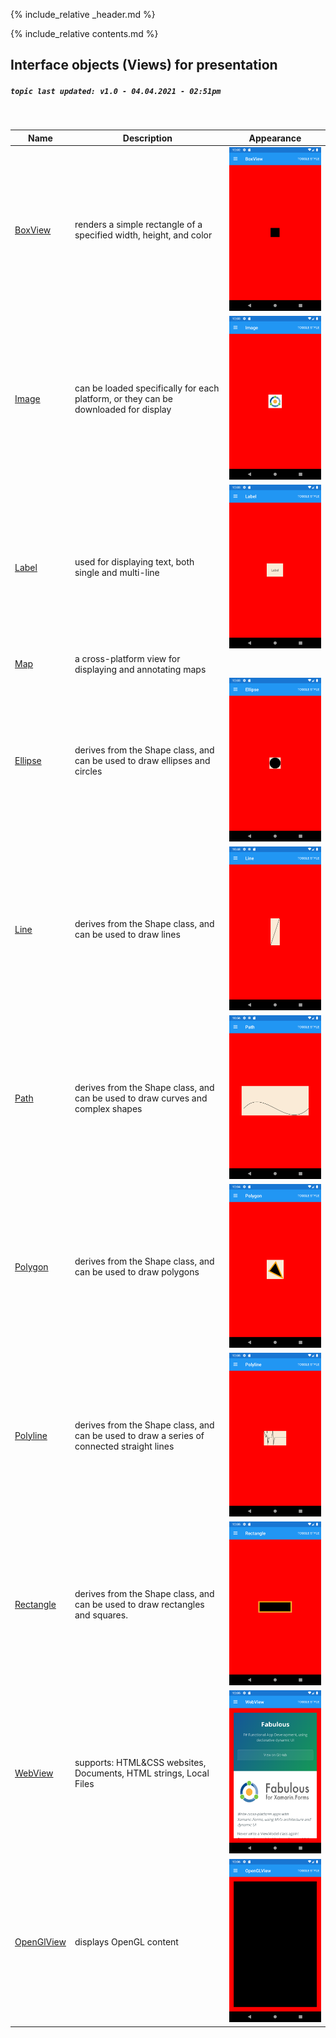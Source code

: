 {% include_relative _header.md %}

{% include_relative contents.md %}

Interface objects (Views) for presentation
------
##### `topic last updated: v1.0 - 04.04.2021 - 02:51pm`
<br /> 

| Name                                          | Description                                                                                | Appearance                                                     |
|-----------------------------------------------|--------------------------------------------------------------------------------------------|----------------------------------------------------------------|
| [BoxView](view-if-pr-boxview.html#boxview)       | renders a simple rectangle of a specified width, height, and color                         | <img src="images/views/BoxView-adr-styled.png" width="300">    |
| [Image](view-if-pr-image.html#image)           | can be loaded specifically for each platform, or they can be downloaded for display        | <img src="images/views/Image-adr-styled.png" width="300">      |
| [Label](view-if-pr-label.html#label)           | used for displaying text, both single and multi-line                                       | <img src="images/views/Label-adr-styled.png" width="300">      |
| [Map](view-if-pr-map.html#map)                 | a cross-platform view for displaying and annotating maps                                   | <!-- <img src="images/views/Map-adr-styled.png" width="300"> -->        |
| [Ellipse](view-if-pr-ellipse.html#ellipse)       | derives from the Shape class, and can be used to draw ellipses and circles                 | <img src="images/views/Ellipse-adr-styled.png" width="300">    |
| [Line](view-if-pr-line.html#line)             | derives from the Shape class, and can be used to draw lines                                | <img src="images/views/Line-adr-styled.png" width="300">       |
| [Path](view-if-pr-path.html#path)             | derives from the Shape class, and can be used to draw curves and complex shapes            | <img src="images/views/Path-adr-styled.png" width="300">       |
| [Polygon](view-if-pr-polygon.html#polygon)       | derives from the Shape class, and can be used to draw polygons                             | <img src="images/views/Polygon-adr-styled.png" width="300">    |
| [Polyline](view-if-pr-polyline.html#polyline)     | derives from the Shape class, and can be used to draw a series of connected straight lines | <img src="images/views/Polyline-adr-styled.png" width="300">   |
| [Rectangle](view-if-pr-rectangle.html#rectangle)   | derives from the Shape class, and can be used to draw rectangles and squares.              | <img src="images/views/Rectangle-adr-styled.png" width="300">  |
| [WebView](view-if-pr-webview.html#webview)       | supports: HTML&CSS websites, Documents, HTML strings, Local Files                          | <img src="images/views/WebView-adr-styled.png" width="300">    |
| [OpenGlView](view-if-pr-openglview.html#openglview) | displays OpenGL content                                                                    | <img src="images/views/OpenGlView-adr-styled.png" width="300"> |